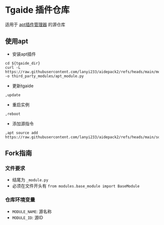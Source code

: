 # Tgaide 插件仓库

适用于 [apt插件管理器](modules/apt_module.py) 的源仓库

## 使用apt

- 安装apt插件

```shell
cd ${tgaide_dir}
curl -L https://raw.githubusercontent.com/lanyi233/aidepack2/refs/heads/main/modules/apt_module.py -o third_party_modules/apt_module.py
```

- 更新tgaide

```text
,update
```

- 重启实例

```text
,reboot
```

- 添加源指令

```text
,apt source add https://raw.githubusercontent.com/lanyi233/aidepack2/refs/heads/main/source.json
```

## Fork指南

### 文件要求

- 结尾为 `_module.py`
- 必须在文件开头有 `from modules.base_module import BaseModule`

### 仓库环境变量

- `MODULE_NAME`: 源名称
- `MODULE_ID`: 源ID
